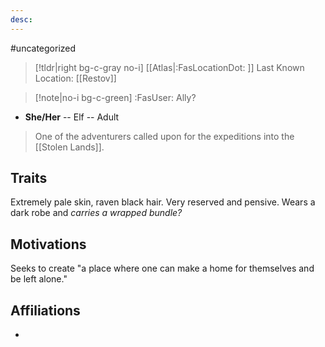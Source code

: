 ```yaml
---
desc:
---
```

#uncategorized
>[!tldr|right bg-c-gray no-i] [[Atlas|:FasLocationDot: ]] Last Known Location: [[Restov]]

>[!note|no-i bg-c-green] :FasUser: Ally?

- **She/Her** -- Elf -- Adult

>One of the adventurers called upon for the expeditions into the [[Stolen Lands]].

## Traits
Extremely pale skin, raven black hair. Very reserved and pensive. Wears a dark robe and *carries a wrapped bundle?*

## Motivations
Seeks to create "a place where one can make a home for themselves and be left alone."

## Affiliations
- 